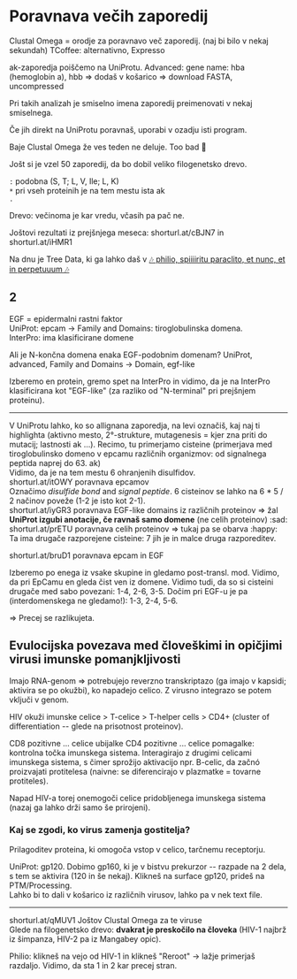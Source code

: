 # Poravnava večih zaporedij
Clustal Omega = orodje za poravnavo več zaporedij. (naj bi bilo v nekaj sekundah)
TCoffee: alternativno, Expresso 

ak-zaporedja poiščemo na UniProtu. Advanced: gene name: hba (hemoglobin a), hbb => dodaš v košarico => download FASTA, uncompressed

Pri takih analizah je smiselno imena zaporedij preimenovati v nekaj smiselnega.

Če jih direkt na UniProtu poravnaš, uporabi v ozadju isti program.

Baje Clustal Omega že ves teden ne deluje. Too bad :shrug:

Jošt si je vzel 50 zaporedij, da bo dobil veliko filogenetsko drevo. 

`:` podobna (S, T; L, V, Ile; L, K)  
`*` pri vseh proteinih je na tem mestu ista ak  
`.`  

Drevo: večinoma je kar vredu, včasih pa pač ne.

Joštovi rezultati iz prejšnjega meseca: shorturl.at/cBJN7 in shorturl.at/iHMR1  

Na dnu je Tree Data, ki ga lahko daš v [🎶 philio, spiiiiritu paraclito, et nunc, et in perpetuuum 🎶](http://phylo.io)  


## 2 
EGF = epidermalni rastni faktor  
UniProt: epcam -> Family and Domains: tiroglobulinska domena.  
InterPro: ima klasificirane domene 

Ali je N-končna domena enaka EGF-podobnim domenam?  UniProt, advanced, Family and Domains -> Domain, egf-like

Izberemo en protein, gremo spet na InterPro in vidimo, da je na InterPro klasificirana kot "EGF-like" (za razliko od "N-terminal" pri prejšnjem proteinu).

-----
V UniProtu lahko, ko so allignana zaporedja, na levi označiš, kaj naj ti highlighta (aktivno mesto, 2°-strukture, mutagenesis = kjer zna priti do mutacij; lastnosti ak ...). Recimo, tu primerjamo cisteine (primerjava med tiroglobulinsko domeno v epcamu različnih organizmov: od signalnega peptida naprej do 63. ak)  
Vidimo, da je na tem mestu 6 ohranjenih disulfidov.  
shorturl.at/itOWY poravnava epcamov  
Označimo _disulfide bond_ and _signal peptide_. 6 cisteinov se lahko na 6 * 5 / 2 načinov poveže (1-2 je isto kot 2-1).  
shorturl.at/iyGR3 poravnava EGF-like domains iz različnih proteinov => žal **UniProt izgubi anotacije, če ravnaš samo domene** (ne celih proteinov) :sad:  
shorturl.at/prETU poravnava celih proteinov => tukaj pa se obarva :happy:  
Ta ima drugače razporejene cisteine: 7 jih je in malce druga razporeditev.  

shorturl.at/bruD1 poravnava epcam in EGF

Izberemo po enega iz vsake skupine in gledamo post-transl. mod. Vidimo, da pri EpCamu en gleda čist ven iz domene. Vidimo tudi, da so si cisteini drugače med sabo povezani: 1-4, 2-6, 3-5. Dočim pri EGF-u je pa (interdomenskega ne gledamo!): 1-3, 2-4, 5-6. 

=> Precej se razlikujeta.

## Evulocijska povezava med človeškimi in opičjimi virusi imunske pomanjkljivosti
Imajo RNA-genom => potrebujejo reverzno transkriptazo (ga imajo v kapsidi; aktivira se po okužbi), ko napadejo celico. Z virusno integrazo se potem vključi v genom. 

HIV okuži imunske celice > T-celice > T-helper cells > CD4+ (cluster of differentiation -- glede na prisotnost proteinov).

CD8 pozitivne ... celice ubijalke
CD4 pozitivne ... celice pomagalke: kontrolna točka imunskega sistema. Interagirajo z drugimi celicami imunskega sistema, s čimer sprožijo aktivacijo npr. B-celic, da začnó proizvajati protitelesa (naivne: se diferencirajo v plazmatke = tovarne protiteles). 

Napad HIV-a torej onemogoči celice pridobljenega imunskega sistema (nazaj ga lahko drži samo še prirojeni). 

### Kaj se zgodi, ko virus zamenja gostitelja?
Prilagoditev proteina, ki omogoča vstop v celico, tarčnemu receptorju. 

UniProt: gp120. Dobimo gp160, ki je v bistvu prekurzor -- razpade na 2 dela, s tem se aktivira (120 in še nekaj). Klikneš na surface gp120, prideš na PTM/Processing.  
Lahko bi to dali v košarico iz različnih virusov, lahko pa v nek text file. 

-----
shorturl.at/qMUV1 Joštov Clustal Omega za te viruse  
Glede na filogenetsko drevo: **dvakrat je preskočilo na človeka** (HIV-1 najbrž iz šimpanza, HIV-2 pa iz Mangabey opic). 

Philio: klikneš na vejo od HIV-1 in klikneš "Reroot" -> lažje primerjaš razdaljo. Vidimo, da sta 1 in 2 kar precej stran. 